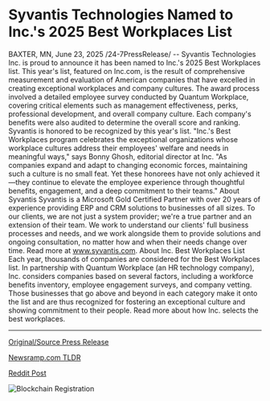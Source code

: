# Syvantis Technologies Named to Inc.'s 2025 Best Workplaces List

BAXTER, MN, June 23, 2025 /24-7PressRelease/ -- Syvantis Technologies Inc. is proud to announce it has been named to Inc.'s 2025 Best Workplaces list.  This year's list, featured on Inc.com, is the result of comprehensive measurement and evaluation of American companies that have excelled in creating exceptional workplaces and company cultures.  The award process involved a detailed employee survey conducted by Quantum Workplace, covering critical elements such as management effectiveness, perks, professional development, and overall company culture. Each company's benefits were also audited to determine the overall score and ranking. Syvantis is honored to be recognized by this year's list.   "Inc.'s Best Workplaces program celebrates the exceptional organizations whose workplace cultures address their employees' welfare and needs in meaningful ways," says Bonny Ghosh, editorial director at Inc. "As companies expand and adapt to changing economic forces, maintaining such a culture is no small feat. Yet these honorees have not only achieved it—they continue to elevate the employee experience through thoughtful benefits, engagement, and a deep commitment to their teams."  About Syvantis Syvantis is a Microsoft Gold Certified Partner with over 20 years of experience providing ERP and CRM solutions to businesses of all sizes. To our clients, we are not just a system provider; we're a true partner and an extension of their team. We work to understand our clients' full business processes and needs, and we work alongside them to provide solutions and ongoing consultation, no matter how and when their needs change over time.   Read more at www.syvantis.com.  About Inc. Best Workplaces List Each year, thousands of companies are considered for the Best Workplaces list. In partnership with Quantum Workplace (an HR technology company), Inc. considers companies based on several factors, including a workforce benefits inventory, employee engagement surveys, and company vetting. Those businesses that go above and beyond in each category make it onto the list and are thus recognized for fostering an exceptional culture and showing commitment to their people.   Read more about how Inc. selects the best workplaces. 

---

[Original/Source Press Release](https://www.24-7pressrelease.com/press-release/524095/syvantis-technologies-named-to-incs-2025-best-workplaces-list)
                    

[Newsramp.com TLDR](https://newsramp.com/curated-news/syvantis-technologies-named-among-inc-s-2025-best-workplaces/0535e52de86edc987a740bff69362e42) 

 



[Reddit Post](https://www.reddit.com/r/HRnews/comments/1liabgh/syvantis_technologies_named_among_incs_2025_best/) 



![Blockchain Registration](https://cdn.newsramp.app/24-7PressRelease/qrcode/256/23/ulna2Pj_.webp)